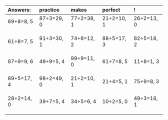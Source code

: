 | Answers: | practice | makes | perfect | ! |
| :--- | :--- | :--- | :--- | :--- |
| 69÷8=8, 5 | 87÷3=29, 0 | 77÷2=38, 1 | 21÷2=10, 1 | 26÷2=13, 0 | 
|   |   |   |   |   | 
|   |   |   |   |   | 
|   |   |   |   |   | 
| 61÷8=7, 5 | 91÷3=30, 1 | 74÷6=12, 2 | 88÷5=17, 3 | 82÷5=16, 2 | 
|   |   |   |   |   | 
|   |   |   |   |   | 
|   |   |   |   |   | 
| 87÷9=9, 6 | 49÷9=5, 4 | 99÷9=11, 0 | 61÷7=8, 5 | 11÷8=1, 3 | 
|   |   |   |   |   | 
|   |   |   |   |   | 
|   |   |   |   |   | 
| 89÷5=17, 4 | 98÷2=49, 0 | 21÷2=10, 1 | 21÷4=5, 1 | 75÷9=8, 3 | 
|   |   |   |   |   | 
|   |   |   |   |   | 
|   |   |   |   |   | 
| 28÷2=14, 0 | 39÷7=5, 4 | 34÷5=6, 4 | 10÷2=5, 0 | 49÷3=16, 1 | 
|   |   |   |   |   | 
|   |   |   |   |   | 
|   |   |   |   |   | 

